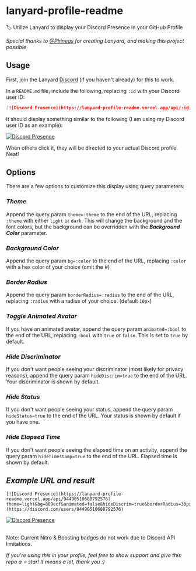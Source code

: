 <!-- markdownlint-disable -->
# lanyard-profile-readme

🏷️ Utilize Lanyard to display your Discord Presence in your GitHub Profile

_Special thanks to [@Phineas](https://github.com/Phineas/) for creating Lanyard, and making this project possible_

## Usage

First, join the Lanyard [Discord](https://discord.com/invite/WScAm7vNGF) (if you haven't already) for this to work.

In a `README.md` file, include the following, replacing `:id` with your Discord user ID:

```md
[![Discord Presence](https://lanyard-profile-readme.vercel.app/api/:id)](https://discord.com/users/:id)
```

It should display something similar to the following (I am using my Discord user ID as an example):

[![Discord Presence](https://lanyard-profile-readme.vercel.app/api/705665813994012695)](https://discord.com/users/705665813994012695)

When others click it, they will be directed to your actual Discord profile. Neat!

## Options

There are a few options to customize this display using query parameters:

### ___Theme___

Append the query param `theme=:theme` to the end of the URL, replacing `:theme` with either `light` or `dark`. This will change the background and the font colors, but the background can be overridden with the ___Background Color___ parameter.

### ___Background Color___

Append the query param `bg=:color` to the end of the URL, replacing `:color` with a hex color of your choice (omit the #)

### ___Border Radius___

Append the query param `borderRadius=:radius` to the end of the URL, replacing `:radius` with a radius of your choice. (default `10px`)

### ___Toggle Animated Avatar___

If you have an animated avatar, append the query param `animated=:bool` to the end of the URL, replacing `:bool` with `true` or `false`. This is set to `true` by default.

### ___Hide Discriminator___

If you don't want people seeing your discriminator (most likely for privacy reasons), append the query param `hideDiscrim=true` to the end of the URL. Your discriminator is shown by default. 

### ___Hide Status___

If you don't want people seeing your status, append the query param `hideStatus=true` to the end of the URL. Your status is shown by default if you have one. 

### ___Hide Elapsed Time___

If you don't want people seeing the elapsed time on an activity, append the query param `hideTimestamp=true` to the end of the URL. Elapsed time is shown by default. 

## ___Example URL and result___

```
[![Discord Presence](https://lanyard-profile-readme.vercel.app/api/94490510688792576?theme=light&bg=809ecf&animated=false&hideDiscrim=true&borderRadius=30px)](https://discord.com/users/94490510688792576)
```

[![Discord Presence](https://lanyard-profile-readme.vercel.app/api/94490510688792576?theme=light&bg=809ecf&animated=false&hideDiscrim=true&borderRadius=30px)](https://discord.com/users/94490510688792576)

\
Note: Current Nitro & Boosting badges do not work due to Discord API limitations.

_If you're using this in your profile, feel free to show support and give this repo a ⭐ star! It means a lot, thank you :)_
